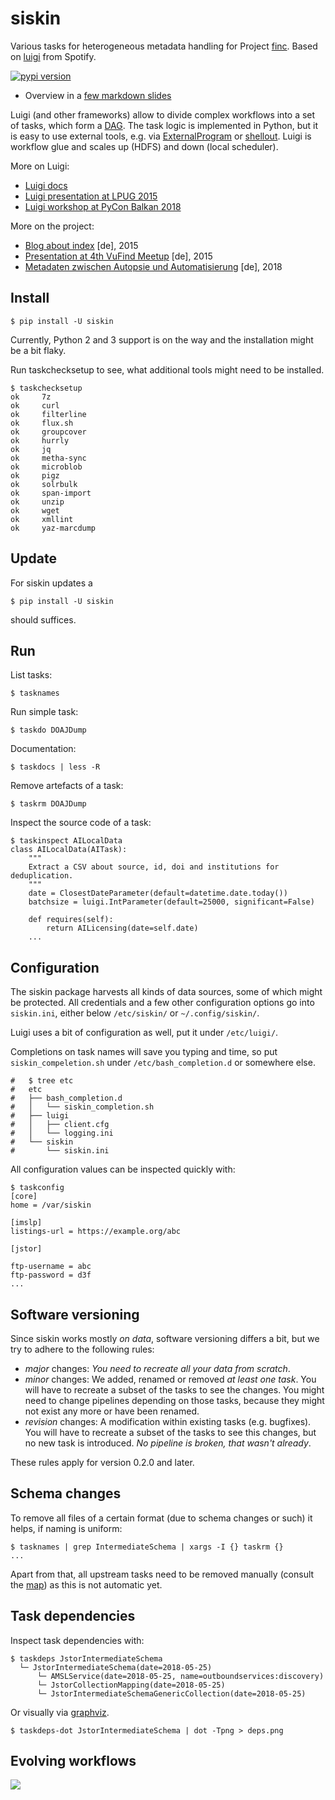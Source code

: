 # siskin

Various tasks for heterogeneous metadata handling for Project
[finc](https://finc.info). Based on [luigi](https://github.com/spotify/luigi)
from Spotify.

[![pypi version](https://badge.fury.io/py/siskin.png)](https://pypi.python.org/pypi/siskin)

* Overview in a [few markdown slides](https://github.com/miku/siskin/blob/master/docs/ai-overview/slides.md)

Luigi (and other frameworks) allow to divide complex workflows into a set of
tasks, which form a
[DAG](https://en.wikipedia.org/wiki/Directed_acyclic_graph). The task logic is
implemented in Python, but it is easy to use external tools, e.g. via
[ExternalProgram](https://github.com/spotify/luigi/blob/master/luigi/contrib/external_program.py)
or [shellout](https://github.com/miku/gluish#easy-shell-calls). Luigi is
workflow glue and scales up (HDFS) and down (local scheduler).

More on Luigi:

* [Luigi docs](https://luigi.readthedocs.io/en/stable/)
* [Luigi presentation at LPUG 2015](https://github.com/miku/lpug-luigi)
* [Luigi workshop at PyCon Balkan 2018](https://github.com/miku/batchdata)

More on the project:

* [Blog about index](https://finc.info/de/Archive/268) [de], 2015
* [Presentation at 4th VuFind Meetup](https://swop.bsz-bw.de/frontdoor/index/index/docId/1104) [de], 2015
* [Metadaten zwischen Autopsie und Automatisierung](https://www.bibliotheksverband.de/fileadmin/user_upload/Kommissionen/Kom_ErwBest/Tagungen/Erwkomm_Fortbild_Ddorf2018_Wiesenmueller.pdf#page=26) [de], 2018

## Install

```
$ pip install -U siskin
```

Currently, Python 2 and 3 support is on the way and the installation might be a
bit flaky.

Run taskchecksetup to see, what additional tools might need to be installed.

```shell
$ taskchecksetup
ok     7z
ok     curl
ok     filterline
ok     flux.sh
ok     groupcover
ok     hurrly
ok     jq
ok     metha-sync
ok     microblob
ok     pigz
ok     solrbulk
ok     span-import
ok     unzip
ok     wget
ok     xmllint
ok     yaz-marcdump
```

## Update

For siskin updates a

```
$ pip install -U siskin
```

should suffices.

## Run

List tasks:

    $ tasknames

Run simple task:

    $ taskdo DOAJDump

Documentation:

    $ taskdocs | less -R

Remove artefacts of a task:

    $ taskrm DOAJDump

Inspect the source code of a task:

    $ taskinspect AILocalData
    class AILocalData(AITask):
        """
        Extract a CSV about source, id, doi and institutions for deduplication.
        """
        date = ClosestDateParameter(default=datetime.date.today())
        batchsize = luigi.IntParameter(default=25000, significant=False)

        def requires(self):
            return AILicensing(date=self.date)
        ...

## Configuration

The siskin package harvests all kinds of data sources, some of which might be
protected. All credentials and a few other configuration options go into
`siskin.ini`, either below `/etc/siskin/` or `~/.config/siskin/`.

Luigi uses a bit of configuration as well, put it under `/etc/luigi/`.

Completions on task names will save you typing and time, so put
`siskin_compeletion.sh` under `/etc/bash_completion.d` or somewhere else.

```
#   $ tree etc
#   etc
#   ├── bash_completion.d
#   │   └── siskin_completion.sh
#   ├── luigi
#   │   ├── client.cfg
#   │   └── logging.ini
#   └── siskin
#       └── siskin.ini
```

All configuration values can be inspected quickly with:

```
$ taskconfig
[core]
home = /var/siskin

[imslp]
listings-url = https://example.org/abc

[jstor]

ftp-username = abc
ftp-password = d3f
...
```

## Software versioning

Since siskin works mostly *on data*, software versioning differs a bit, but we
try to adhere to the following rules:

* *major* changes: *You need to recreate all your data from scratch*.
* *minor* changes: We added, renamed or removed *at least one task*. You will
  have to recreate a subset of the tasks to see the changes. You might need to change
  pipelines depending on those tasks, because they might not exist any more or have been renamed.
* *revision* changes: A modification within existing tasks (e.g. bugfixes).
  You will have to recreate a subset of the tasks to see this changes, but no new
  task is introduced. *No pipeline is broken, that wasn't already*.

These rules apply for version 0.2.0 and later.

## Schema changes

To remove all files of a certain format (due to schema changes or such) it helps, if naming is uniform:

```shell
$ tasknames | grep IntermediateSchema | xargs -I {} taskrm {}
...
```

Apart from that, all upstream tasks need to be removed manually (consult the
[map](https://git.io/v5sdS)) as this is not automatic yet.

## Task dependencies

Inspect task dependencies with:

```
$ taskdeps JstorIntermediateSchema
  └─ JstorIntermediateSchema(date=2018-05-25)
      └─ AMSLService(date=2018-05-25, name=outboundservices:discovery)
      └─ JstorCollectionMapping(date=2018-05-25)
      └─ JstorIntermediateSchemaGenericCollection(date=2018-05-25)
```

Or visually via [graphviz](https://www.graphviz.org/).

```
$ taskdeps-dot JstorIntermediateSchema | dot -Tpng > deps.png
```

## Evolving workflows

![](http://i.imgur.com/8bFvSvN.gif)
